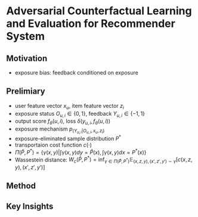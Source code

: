 # Adversarial Counterfactual Learning and Evaluation for Recommender System

## Motivation
 - exposure bias: feedback conditioned on exposure

## Prelimiary
 - user feature vector $x_u$, item feature vector $z_i$
 - exposure status $O_{u,i} \in\{0,1\}$, feedback $Y_{u,i} \in \{-1, 1\}$
 - output score $f_\theta(u, i)$, loss $\delta(y_{u,i}, f_\theta(u,i))$
 - exposure mechanism $p_(Y_{u,i}|O_{u,i}, x_u, z_i)$
 - exposure-eliminated sample distribution $P^*$
 - transportaion cost function $c(\cdot)$
 - $\Pi(\hat{P}, P^*) = \{\gamma(x, y) | \int\gamma(x, y)dy=\hat{P}(x), \int\gamma(x,y)dx={P^*(x)}\}$
 - Wassestein distance: $W_c(\hat{P}, P^*) = \inf_{\gamma\in \Pi (\hat{P}, P^*)}\mathbb{E}_{(x,z,y), (x',z',y')\sim \gamma}[c(x,z,y), (x',z',y')]$

## Method

## Key Insights
